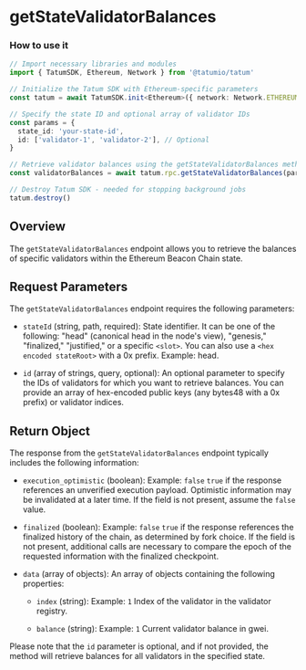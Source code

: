 # getStateValidatorBalances

### How to use it

```typescript
// Import necessary libraries and modules
import { TatumSDK, Ethereum, Network } from '@tatumio/tatum'

// Initialize the Tatum SDK with Ethereum-specific parameters
const tatum = await TatumSDK.init<Ethereum>({ network: Network.ETHEREUM_HOLESKY })

// Specify the state ID and optional array of validator IDs
const params = {
  state_id: 'your-state-id',
  id: ['validator-1', 'validator-2'], // Optional
}

// Retrieve validator balances using the getStateValidatorBalances method
const validatorBalances = await tatum.rpc.getStateValidatorBalances(params);

// Destroy Tatum SDK - needed for stopping background jobs
tatum.destroy()
```

## Overview

The `getStateValidatorBalances` endpoint allows you to retrieve the balances of specific validators within the Ethereum Beacon Chain state.

## Request Parameters

The `getStateValidatorBalances` endpoint requires the following parameters:

- `stateId` (string, path, required):
  State identifier. It can be one of the following: "head" (canonical head in the node's view), "genesis," "finalized," "justified," or a specific `<slot>`. You can also use a `<hex encoded stateRoot>` with a 0x prefix. Example: head.

- `id` (array of strings, query, optional):
  An optional parameter to specify the IDs of validators for which you want to retrieve balances. You can provide an array of hex-encoded public keys (any bytes48 with a 0x prefix) or validator indices.

## Return Object

The response from the `getStateValidatorBalances` endpoint typically includes the following information:

- `execution_optimistic` (boolean):
  Example: `false`
  `true` if the response references an unverified execution payload. Optimistic information may be invalidated at a later time. If the field is not present, assume the `false` value.

- `finalized` (boolean):
  Example: `false`
  `true` if the response references the finalized history of the chain, as determined by fork choice. If the field is not present, additional calls are necessary to compare the epoch of the requested information with the finalized checkpoint.

- `data` (array of objects):
  An array of objects containing the following properties:

  - `index` (string):
    Example: `1`
    Index of the validator in the validator registry.

  - `balance` (string):
    Example: `1`
    Current validator balance in gwei.

Please note that the `id` parameter is optional, and if not provided, the method will retrieve balances for all validators in the specified state.